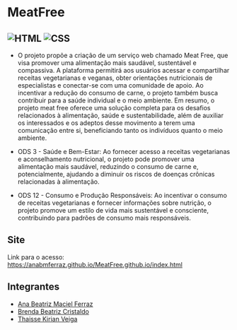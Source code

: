 # MeatFree
## ![HTML](https://img.shields.io/badge/HTML5-E34F26?style=for-the-badge&logo=html5&logoColor=white) ![CSS](https://img.shields.io/badge/CSS3-1572B6?style=for-the-badge&logo=css3&logoColor=white)

- O projeto propõe a criação de um serviço web chamado Meat Free, que visa promover uma alimentação mais saudável, sustentável e compassiva. A plataforma permitirá aos usuários acessar e compartilhar receitas vegetarianas e veganas, obter orientações nutricionais de especialistas e conectar-se com uma comunidade de apoio. Ao incentivar a redução do consumo de carne, o projeto também busca contribuir para a saúde individual e o meio ambiente. 
Em resumo, o projeto meat free oferece uma solução completa para os desafios relacionados à alimentação, saúde e sustentabilidade, além de auxiliar os interessados e os adeptos desse movimento a terem uma comunicação entre si, beneficiando tanto os indivíduos quanto o meio ambiente.

- ODS 3 - Saúde e Bem-Estar: Ao fornecer acesso a receitas vegetarianas e aconselhamento nutricional, o projeto pode promover uma alimentação mais saudável, reduzindo o consumo de carne e, potencialmente, ajudando a diminuir os riscos de doenças crônicas relacionadas à alimentação.
- ODS 12 - Consumo e Produção Responsáveis: Ao incentivar o consumo de receitas vegetarianas e fornecer informações sobre nutrição, o projeto promove um estilo de vida mais sustentável e consciente, contribuindo para padrões de consumo mais responsáveis.

## Site
Link para o acesso: https://anabmferraz.github.io/MeatFree.github.io/index.html

## Integrantes
<ul>
  <li><a href="https://github.com/anabmferraz">Ana Beatriz Maciel Ferraz</a></li>
  <li><a href="https://github.com/brendacristaldo">Brenda Beatriz Cristaldo</a></li>
  <li><a href="https://github.com/Thakirian">Thaisse Kirian Veiga</a></li>
</ul>
